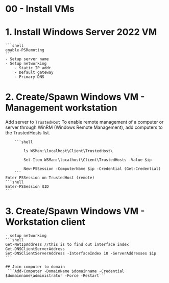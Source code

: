 # 00 - Install VMs


# 1. Install Windows Server 2022 VM
    ```shell
    enable-PSRemoting
    ```
    - Setup server name
    - Setup networking 
        - Static IP addr
        - Default gateway
        - Primary DNS
    
       

# 2. Create/Spawn Windows VM - Management workstation

Add server to ```TrustedHost```
        To enable remote management of a computer or server through WinRM (Windows Remote Management), add computers to the TrustedHosts list. 

        ```shell
           
            ls WSMan:\localhost\Client\TrustedHost\

            Set-Item WSMan:\localhost\Client\TrustedHosts -Value $ip
           
            New-PSSession -ComputerName $ip -Credential (Get-Credential) 
        ```
    Enter PSSession on TrustedHost (remote)
    ```shell
    Enter-PSSession $ID
    ```

# 3. Create/Spawn Windows VM - Workstation client
    - setup networking
    ```shell
    Get-NetIpAddress //this is to find out interface index
    Get-DNSClientServerAddress
    Set-DNSClientServerAddress -InterfaceIndex 10 -ServerAddresses $ip
    ```
 
    ## Join computer to domain
     ```Add-Computer -DomainName $domainname -Credential $domainname\administrator -Force -Restart```
